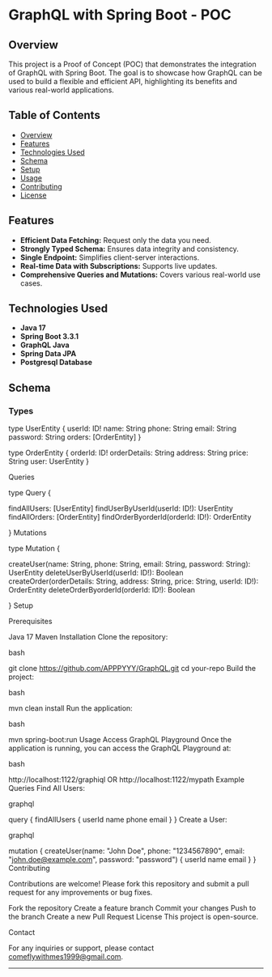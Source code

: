 # GraphQL with Spring Boot - POC
## Overview

This project is a Proof of Concept (POC) that demonstrates the integration of GraphQL with Spring Boot. The goal is to showcase how GraphQL can be used to build a flexible and efficient API, highlighting its benefits and various real-world applications.

## Table of Contents

- [Overview](#overview)
- [Features](#features)
- [Technologies Used](#technologies-used)
- [Schema](#schema)
- [Setup](#setup)
- [Usage](#usage)
- [Contributing](#contributing)
- [License](#license)

## Features

- **Efficient Data Fetching:** Request only the data you need.
- **Strongly Typed Schema:** Ensures data integrity and consistency.
- **Single Endpoint:** Simplifies client-server interactions.
- **Real-time Data with Subscriptions:** Supports live updates.
- **Comprehensive Queries and Mutations:** Covers various real-world use cases.

## Technologies Used

- **Java 17**
- **Spring Boot 3.3.1**
- **GraphQL Java**
- **Spring Data JPA**
- **Postgresql Database** 

## Schema

### Types

type UserEntity {
  userId: ID!
  name: String
  phone: String
  email: String
  password: String
  orders: [OrderEntity]
}

type OrderEntity {
  orderId: ID!
  orderDetails: String
  address: String
  price: String
  user: UserEntity
}

Queries

type Query {

  findAllUsers: [UserEntity]
  findUserByUserId(userId: ID!): UserEntity
  findAllOrders: [OrderEntity]
  findOrderByorderId(orderId: ID!): OrderEntity
  
}
Mutations

type Mutation {

  createUser(name: String, phone: String, email: String, password: String): UserEntity
  deleteUserByUserId(userId: ID!): Boolean
  createOrder(orderDetails: String, address: String, price: String, userId: ID!): OrderEntity
  deleteOrderByorderId(orderId: ID!): Boolean
  
}
Setup

Prerequisites

Java 17
Maven
Installation
Clone the repository:

bash

git clone https://github.com/APPPYYY/GraphQL.git
cd your-repo
Build the project:

bash

mvn clean install
Run the application:

bash

mvn spring-boot:run
Usage
Access GraphQL Playground
Once the application is running, you can access the GraphQL Playground at:

bash

http://localhost:1122/graphiql OR http://localhost:1122/mypath
Example Queries
Find All Users:

graphql

query {
  findAllUsers {
    userId
    name
    phone
    email
  }
}
Create a User:

graphql

mutation {
  createUser(name: "John Doe", phone: "1234567890", email: "john.doe@example.com", password: "password") {
    userId
    name
    email
  }
}
Contributing

Contributions are welcome! Please fork this repository and submit a pull request for any improvements or bug fixes.

Fork the repository
Create a feature branch
Commit your changes
Push to the branch
Create a new Pull Request
License
This project is open-source.

Contact

For any inquiries or support, please contact comeflywithmes1999@gmail.com.

---

